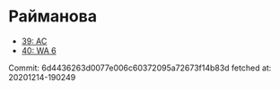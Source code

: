 # Райманова
- [39: AC](39.md)
- [40: WA 6](40.md)

Commit: 6d4436263d0077e006c60372095a72673f14b83d
 fetched at: 20201214-190249
